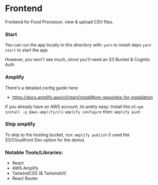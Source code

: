 # Frontend 
Frontend for Food Processor, view & upload CSV files.

###  Start
You can run the app locally in this directory with:
`yarn` to install deps
`yarn start` to start the app

However, you won't see much, since you'll need an S3 Bucket & Cognito Auth

### Amplify
There's a detailed config guide here: 
- https://docs.amplify.aws/cli/start/install#pre-requisites-for-installation

If you already have an AWS account, its pretty easy:
Install the cli
`npm install -g @aws-amplify/cli`
`amplify configure`
then:
`amplify push`

### Ship amplify
To ship to the hosting bucket, run: `amplify publish` 
(I used the S3/Cloudfront Dev option for the demo)

###  Notable Tools/Libraries: 
- React
- AWS Amplify 
- TailwindCSS (& TailwindUI)
- React Router
